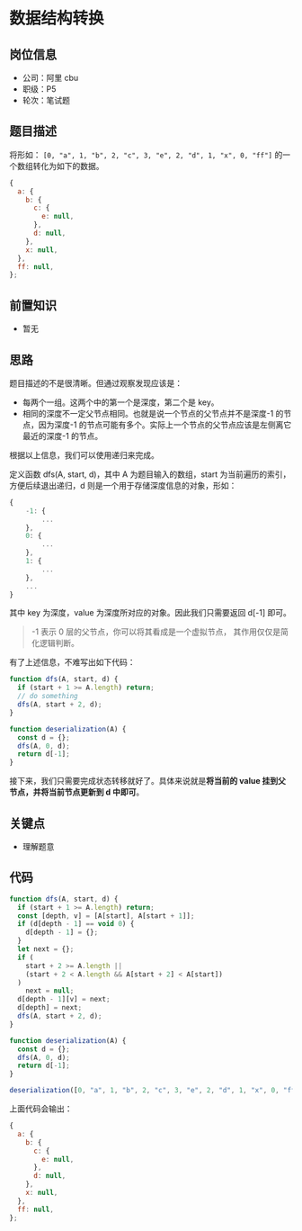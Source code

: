 # 数据结构转换

## 岗位信息

- 公司：阿里 cbu
- 职级：P5
- 轮次：笔试题

## 题目描述

将形如： `[0, "a", 1, "b", 2, "c", 3, "e", 2, "d", 1, "x", 0, "ff"]` 的一个数组转化为如下的数据。

```js
{
  a: {
    b: {
      c: {
        e: null,
      },
      d: null,
    },
    x: null,
  },
  ff: null,
};
```

## 前置知识

- 暂无

## 思路

题目描述的不是很清晰。但通过观察发现应该是：

- 每两个一组。这两个中的第一个是深度，第二个是 key。
- 相同的深度不一定父节点相同。也就是说一个节点的父节点并不是深度-1 的节点，因为深度-1 的节点可能有多个。实际上一个节点的父节点应该是左侧离它最近的深度-1 的节点。

根据以上信息，我们可以使用递归来完成。

定义函数 dfs(A, start, d)，其中 A 为题目输入的数组，start 为当前遍历的索引，方便后续退出递归，d 则是一个用于存储深度信息的对象，形如：

```js
{
    -1: {
        ...
    },
    0: {
        ...
    },
    1: {
        ...
    },
    ...
}

```

其中 key 为深度，value 为深度所对应的对象。因此我们只需要返回 d[-1] 即可。

> -1 表示 0 层的父节点，你可以将其看成是一个虚拟节点， 其作用仅仅是简化逻辑判断。

有了上述信息，不难写出如下代码：

```js
function dfs(A, start, d) {
  if (start + 1 >= A.length) return;
  // do something
  dfs(A, start + 2, d);
}

function deserialization(A) {
  const d = {};
  dfs(A, 0, d);
  return d[-1];
}
```

接下来，我们只需要完成状态转移就好了。具体来说就是**将当前的 value 挂到父节点，并将当前节点更新到 d 中即可**。

## 关键点

- 理解题意

## 代码

```js
function dfs(A, start, d) {
  if (start + 1 >= A.length) return;
  const [depth, v] = [A[start], A[start + 1]];
  if (d[depth - 1] == void 0) {
    d[depth - 1] = {};
  }
  let next = {};
  if (
    start + 2 >= A.length ||
    (start + 2 < A.length && A[start + 2] < A[start])
  )
    next = null;
  d[depth - 1][v] = next;
  d[depth] = next;
  dfs(A, start + 2, d);
}

function deserialization(A) {
  const d = {};
  dfs(A, 0, d);
  return d[-1];
}

deserialization([0, "a", 1, "b", 2, "c", 3, "e", 2, "d", 1, "x", 0, "ff"]);
```

上面代码会输出：

```js
{
  a: {
    b: {
      c: {
        e: null,
      },
      d: null,
    },
    x: null,
  },
  ff: null,
};
```
